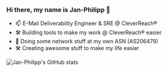 ### Hi there, my name is Jan-Philipp 👋

- 📫 E-Mail Deliverability Engineer & SRE @ CleverReach®
- 🛠 Building tools to make my work @ CleverReach® easier
- 📡 Doing some network stuff at my own ASN (AS206479)
- 🛠 Creating awesome stuff to make my life easier

![Jan-Philipp's GitHub stats](https://github-readme-stats.vercel.app/api?username=jpbede&show_icons=true)

